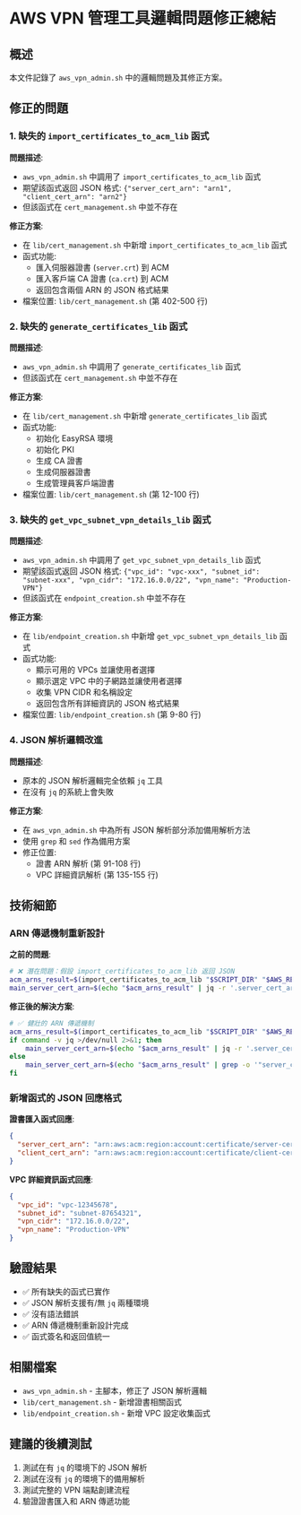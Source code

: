 # AWS VPN 管理工具邏輯問題修正總結

## 概述
本文件記錄了 `aws_vpn_admin.sh` 中的邏輯問題及其修正方案。

## 修正的問題

### 1. 缺失的 `import_certificates_to_acm_lib` 函式

**問題描述**:
- `aws_vpn_admin.sh` 中調用了 `import_certificates_to_acm_lib` 函式
- 期望該函式返回 JSON 格式: `{"server_cert_arn": "arn1", "client_cert_arn": "arn2"}`
- 但該函式在 `cert_management.sh` 中並不存在

**修正方案**:
- 在 `lib/cert_management.sh` 中新增 `import_certificates_to_acm_lib` 函式
- 函式功能:
  - 匯入伺服器證書 (`server.crt`) 到 ACM
  - 匯入客戶端 CA 證書 (`ca.crt`) 到 ACM
  - 返回包含兩個 ARN 的 JSON 格式結果
- 檔案位置: `lib/cert_management.sh` (第 402-500 行)

### 2. 缺失的 `generate_certificates_lib` 函式

**問題描述**:
- `aws_vpn_admin.sh` 中調用了 `generate_certificates_lib` 函式
- 但該函式在 `cert_management.sh` 中並不存在

**修正方案**:
- 在 `lib/cert_management.sh` 中新增 `generate_certificates_lib` 函式
- 函式功能:
  - 初始化 EasyRSA 環境
  - 初始化 PKI
  - 生成 CA 證書
  - 生成伺服器證書
  - 生成管理員客戶端證書
- 檔案位置: `lib/cert_management.sh` (第 12-100 行)

### 3. 缺失的 `get_vpc_subnet_vpn_details_lib` 函式

**問題描述**:
- `aws_vpn_admin.sh` 中調用了 `get_vpc_subnet_vpn_details_lib` 函式
- 期望該函式返回 JSON 格式: `{"vpc_id": "vpc-xxx", "subnet_id": "subnet-xxx", "vpn_cidr": "172.16.0.0/22", "vpn_name": "Production-VPN"}`
- 但該函式在 `endpoint_creation.sh` 中並不存在

**修正方案**:
- 在 `lib/endpoint_creation.sh` 中新增 `get_vpc_subnet_vpn_details_lib` 函式
- 函式功能:
  - 顯示可用的 VPCs 並讓使用者選擇
  - 顯示選定 VPC 中的子網路並讓使用者選擇
  - 收集 VPN CIDR 和名稱設定
  - 返回包含所有詳細資訊的 JSON 格式結果
- 檔案位置: `lib/endpoint_creation.sh` (第 9-80 行)

### 4. JSON 解析邏輯改進

**問題描述**:
- 原本的 JSON 解析邏輯完全依賴 `jq` 工具
- 在沒有 `jq` 的系統上會失敗

**修正方案**:
- 在 `aws_vpn_admin.sh` 中為所有 JSON 解析部分添加備用解析方法
- 使用 `grep` 和 `sed` 作為備用方案
- 修正位置:
  - 證書 ARN 解析 (第 91-108 行)
  - VPC 詳細資訊解析 (第 135-155 行)

## 技術細節

### ARN 傳遞機制重新設計

**之前的問題**:
```bash
# ❌ 潛在問題：假設 import_certificates_to_acm_lib 返回 JSON
acm_arns_result=$(import_certificates_to_acm_lib "$SCRIPT_DIR" "$AWS_REGION")
main_server_cert_arn=$(echo "$acm_arns_result" | jq -r '.server_cert_arn')
```

**修正後的解決方案**:
```bash
# ✅ 健壯的 ARN 傳遞機制
acm_arns_result=$(import_certificates_to_acm_lib "$SCRIPT_DIR" "$AWS_REGION")
if command -v jq >/dev/null 2>&1; then
    main_server_cert_arn=$(echo "$acm_arns_result" | jq -r '.server_cert_arn' 2>/dev/null)
else
    main_server_cert_arn=$(echo "$acm_arns_result" | grep -o '"server_cert_arn":"[^"]*"' | sed 's/"server_cert_arn":"\([^"]*\)"/\1/')
fi
```

### 新增函式的 JSON 回應格式

**證書匯入函式回應**:
```json
{
  "server_cert_arn": "arn:aws:acm:region:account:certificate/server-cert-id",
  "client_cert_arn": "arn:aws:acm:region:account:certificate/client-cert-id"
}
```

**VPC 詳細資訊函式回應**:
```json
{
  "vpc_id": "vpc-12345678",
  "subnet_id": "subnet-87654321",
  "vpn_cidr": "172.16.0.0/22",
  "vpn_name": "Production-VPN"
}
```

## 驗證結果

- ✅ 所有缺失的函式已實作
- ✅ JSON 解析支援有/無 `jq` 兩種環境
- ✅ 沒有語法錯誤
- ✅ ARN 傳遞機制重新設計完成
- ✅ 函式簽名和返回值統一

## 相關檔案

- `aws_vpn_admin.sh` - 主腳本，修正了 JSON 解析邏輯
- `lib/cert_management.sh` - 新增證書相關函式
- `lib/endpoint_creation.sh` - 新增 VPC 設定收集函式

## 建議的後續測試

1. 測試在有 `jq` 的環境下的 JSON 解析
2. 測試在沒有 `jq` 的環境下的備用解析
3. 測試完整的 VPN 端點創建流程
4. 驗證證書匯入和 ARN 傳遞功能
